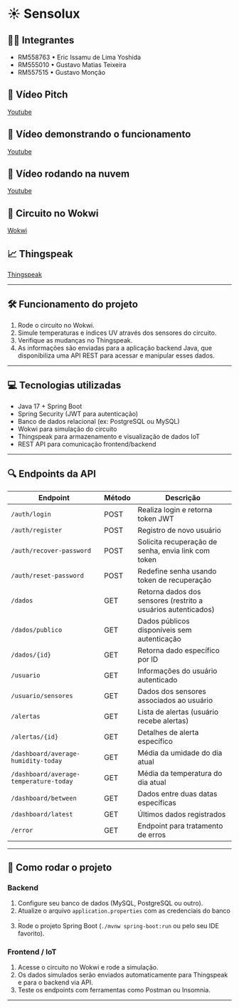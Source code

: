 # ☀ Sensolux

## 👨‍💻 Integrantes
- RM558763 • Eric Issamu de Lima Yoshida  
- RM555010 • Gustavo Matias Teixeira  
- RM557515 • Gustavo Monção  

## 💬 Vídeo Pitch  
[Youtube](https://youtu.be/WJmfimRwF8w)  

## 💬 Vídeo demonstrando o funcionamento  
[Youtube](https://youtu.be/M-hwVPVmYOA?si=GZY7YPaV2qzo3apV)  

## 💬 Vídeo rodando na nuvem  
[Youtube](https://www.youtube.com/watch?v=D6uLlUSuCcI)

## 🔌 Circuito no Wokwi  
[Wokwi](https://wokwi.com/projects/432380308913932289)  

## 📈 Thingspeak  
[Thingspeak](https://thingspeak.mathworks.com/channels/2975872)  

---

## 🛠 Funcionamento do projeto
1. Rode o circuito no Wokwi.  
2. Simule temperaturas e índices UV através dos sensores do circuito.  
3. Verifique as mudanças no Thingspeak.  
4. As informações são enviadas para a aplicação backend Java, que disponibiliza uma API REST para acessar e manipular esses dados.  

---

## 💻 Tecnologias utilizadas
- Java 17 + Spring Boot  
- Spring Security (JWT para autenticação)  
- Banco de dados relacional (ex: PostgreSQL ou MySQL)  
- Wokwi para simulação do circuito  
- Thingspeak para armazenamento e visualização de dados IoT  
- REST API para comunicação frontend/backend  

---

## 🔍 Endpoints da API

| Endpoint                      | Método  | Descrição                                                       |
|------------------------------|---------|-----------------------------------------------------------------|
| `/auth/login`                 | POST    | Realiza login e retorna token JWT                               |
| `/auth/register`              | POST    | Registro de novo usuário                                        |
| `/auth/recover-password`      | POST    | Solicita recuperação de senha, envia link com token            |
| `/auth/reset-password`        | POST    | Redefine senha usando token de recuperação                      |
| `/dados`                     | GET     | Retorna dados dos sensores (restrito a usuários autenticados)  |
| `/dados/publico`              | GET     | Dados públicos disponíveis sem autenticação                     |
| `/dados/{id}`                | GET     | Retorna dado específico por ID                                  |
| `/usuario`                   | GET     | Informações do usuário autenticado                              |
| `/usuario/sensores`          | GET     | Dados dos sensores associados ao usuário                        |
| `/alertas`                   | GET     | Lista de alertas (usuário recebe alertas)                      |
| `/alertas/{id}`              | GET     | Detalhes de alerta específico                                  |
| `/dashboard/average-humidity-today` | GET | Média da umidade do dia atual                                  |
| `/dashboard/average-temperature-today` | GET | Média da temperatura do dia atual                            |
| `/dashboard/between`         | GET     | Dados entre duas datas específicas                              |
| `/dashboard/latest`          | GET     | Últimos dados registrados                                      |
| `/error`                     | GET     | Endpoint para tratamento de erros                              |

---

## 🚀 Como rodar o projeto

### Backend
1. Configure seu banco de dados (MySQL, PostgreSQL ou outro).  
2. Atualize o arquivo `application.properties` com as credenciais do banco .  
3. Rode o projeto Spring Boot (`./mvnw spring-boot:run` ou pelo seu IDE favorito).  

### Frontend / IoT
1. Acesse o circuito no Wokwi e rode a simulação.  
2. Os dados simulados serão enviados automaticamente para Thingspeak e para o backend via API.  
3. Teste os endpoints com ferramentas como Postman ou Insomnia.  

---

